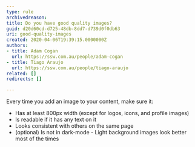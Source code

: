 ```yaml
---
type: rule
archivedreason: 
title: Do you have good quality images?
guid: d20d60cd-d725-48db-8dd7-d739d0f0db63
uri: good-quality-images
created: 2020-04-06T19:39:15.0000000Z
authors:
- title: Adam Cogan
  url: https://ssw.com.au/people/adam-cogan
- title: Tiago Araujo
  url: https://ssw.com.au/people/tiago-araujo
related: []
redirects: []

---
```


Every time you add an image to your content, make sure it:

<!--endintro-->



* Has at least 800px width (except for logos, icons, and profile images)
* Is readable if it has any text on it
* Looks consistent with others on the same page
* (optional) Is not in dark-mode - Light background images look better most of the times
